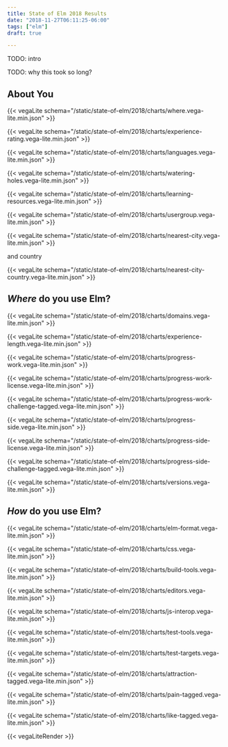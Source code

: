 ```yaml
---
title: State of Elm 2018 Results
date: "2018-11-27T06:11:25-06:00"
tags: ["elm"]
draft: true

---
```


TODO: intro

TODO: why this took so long?

<!--more-->

## About You

{{< vegaLite schema="/static/state-of-elm/2018/charts/where.vega-lite.min.json" >}}

{{< vegaLite schema="/static/state-of-elm/2018/charts/experience-rating.vega-lite.min.json" >}}

{{< vegaLite schema="/static/state-of-elm/2018/charts/languages.vega-lite.min.json" >}}

{{< vegaLite schema="/static/state-of-elm/2018/charts/watering-holes.vega-lite.min.json" >}}

{{< vegaLite schema="/static/state-of-elm/2018/charts/learning-resources.vega-lite.min.json" >}}

{{< vegaLite schema="/static/state-of-elm/2018/charts/usergroup.vega-lite.min.json" >}}

{{< vegaLite schema="/static/state-of-elm/2018/charts/nearest-city.vega-lite.min.json" >}}

and country

{{< vegaLite schema="/static/state-of-elm/2018/charts/nearest-city-country.vega-lite.min.json" >}}

## *Where* do you use Elm?

{{< vegaLite schema="/static/state-of-elm/2018/charts/domains.vega-lite.min.json" >}}

{{< vegaLite schema="/static/state-of-elm/2018/charts/experience-length.vega-lite.min.json" >}}

{{< vegaLite schema="/static/state-of-elm/2018/charts/progress-work.vega-lite.min.json" >}}

{{< vegaLite schema="/static/state-of-elm/2018/charts/progress-work-license.vega-lite.min.json" >}}

{{< vegaLite schema="/static/state-of-elm/2018/charts/progress-work-challenge-tagged.vega-lite.min.json" >}}

{{< vegaLite schema="/static/state-of-elm/2018/charts/progress-side.vega-lite.min.json" >}}

{{< vegaLite schema="/static/state-of-elm/2018/charts/progress-side-license.vega-lite.min.json" >}}

{{< vegaLite schema="/static/state-of-elm/2018/charts/progress-side-challenge-tagged.vega-lite.min.json" >}}

{{< vegaLite schema="/static/state-of-elm/2018/charts/versions.vega-lite.min.json" >}}

## *How* do you use Elm?

{{< vegaLite schema="/static/state-of-elm/2018/charts/elm-format.vega-lite.min.json" >}}

{{< vegaLite schema="/static/state-of-elm/2018/charts/css.vega-lite.min.json" >}}

{{< vegaLite schema="/static/state-of-elm/2018/charts/build-tools.vega-lite.min.json" >}}

{{< vegaLite schema="/static/state-of-elm/2018/charts/editors.vega-lite.min.json" >}}

{{< vegaLite schema="/static/state-of-elm/2018/charts/js-interop.vega-lite.min.json" >}}

{{< vegaLite schema="/static/state-of-elm/2018/charts/test-tools.vega-lite.min.json" >}}

{{< vegaLite schema="/static/state-of-elm/2018/charts/test-targets.vega-lite.min.json" >}}

{{< vegaLite schema="/static/state-of-elm/2018/charts/attraction-tagged.vega-lite.min.json" >}}

{{< vegaLite schema="/static/state-of-elm/2018/charts/pain-tagged.vega-lite.min.json" >}}

{{< vegaLite schema="/static/state-of-elm/2018/charts/like-tagged.vega-lite.min.json" >}}

{{< vegaLiteRender >}}
